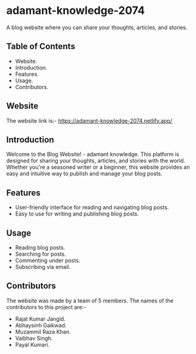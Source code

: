 # adamant-knowledge-2074

A blog website where you can share your thoughts, articles, and stories.

## Table of Contents

- Website.
- Introduction.
- Features.
- Usage.
- Contributors.

## Website
The website link is:- https://adamant-knowledge-2074.netlify.app/

## Introduction
Welcome to the Blog Website! - adamant knowledge. This platform is designed for sharing your thoughts, articles, and stories with the world. Whether you're a seasoned writer or a beginner, this website provides an easy and intuitive way to publish and manage your blog posts.

## Features
- User-friendly interface for reading and navigating blog posts.
- Easy to use for writing and publishing blog posts.

## Usage
- Reading blog posts.
- Searching for posts.
- Commenting under posts.
- Subscribing via email.

## Contributors
The website was made by a team of 5 members.
The names of the contributors to this project are:- 
- Rajat Kumar Jangid.
- Abhaysinh Gaikwad.
- Muzammil Raza Khan.
- Vaibhav Singh.
- Payal Kumari.



